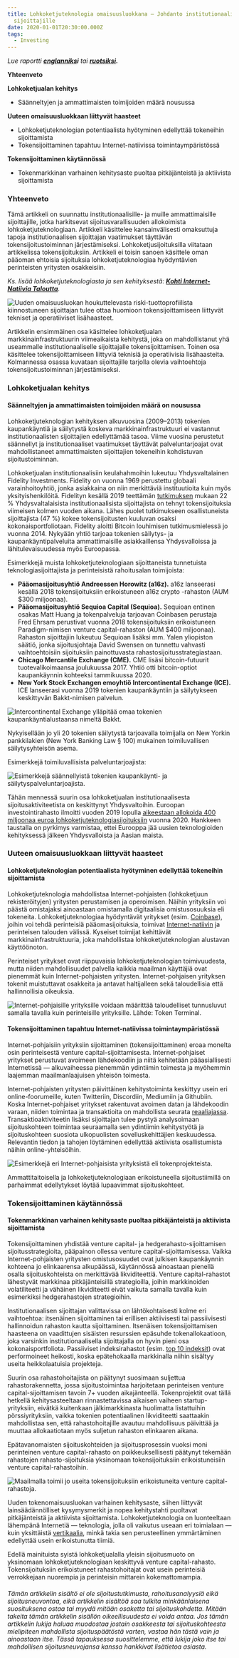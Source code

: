 ```yaml
---
title: Lohkoketjuteknologia omaisuusluokkana — Johdanto institutionaalisille
  sijoittajille
date: 2020-01-01T20:30:00.000Z
tags:
  - Investing
---
```

*Lue raportti **[englanniks](https://suspicious-kepler-340c57.netlify.com/posts/blockchain-as-an-asset-class-an-introduction-for-institutional-investors/)i** tai **[ruotsiksi](https://suspicious-kepler-340c57.netlify.com/posts/blockchainteknologi-som-tillgangsklass-en-introduktion-for-institutionella-investerare/).***

**Yhteenveto**

**Lohkoketjualan kehitys**

* Säänneltyjen ja ammattimaisten toimijoiden määrä nousussa

**Uuteen omaisuusluokkaan liittyvät haasteet**

* Lohkoketjuteknologian potentiaalista hyötyminen edellyttää tokeneihin sijoittamista
* Tokensijoittaminen tapahtuu Internet-natiivissa toimintaympäristössä

**Tokensijoittaminen käytännössä**

* Tokenmarkkinan varhainen kehitysaste puoltaa pitkäjänteistä ja aktiivista sijoittamista

### Yhteenveto

Tämä artikkeli on suunnattu institutionaalisille- ja muille ammattimaisille sijoittajille, jotka harkitsevat sijoitusvarallisuuden allokoimista lohkoketjuteknologiaan. Artikkeli käsittelee kansainvälisesti omaksuttuja tapoja institutionaalisen sijoittajan vaatimukset täyttävän tokensijoitustoiminnan järjestämiseksi. Lohkoketjusijoituksilla viitataan artikkelissa tokensijoituksiin. Artikkeli ei toisin sanoen käsittele oman pääoman ehtoisia sijoituksia lohkoketjuteknologiaa hyödyntävien perinteisten yritysten osakkeisiin.

*Ks. lisää lohkoketjuteknologiasta ja sen kehityksestä: **[Kohti Internet-Natiivia Taloutta](https://suspicious-kepler-340c57.netlify.com/posts/kohti-internet-natiivia-taloutta/)**.*

![](/static/img/screenshot-2020-03-18-at-20.08.06.png "Uuden omaisuusluokan houkuttelevasta riski-tuottoprofiilista kiinnostuneen sijoittajan tulee ottaa huomioon tokensijoittamiseen liittyvät tekniset ja operatiiviset lisähaasteet.")

Artikkelin ensimmäinen osa käsittelee lohkoketjualan markkinainfrastruktuurin viimeaikaista kehitystä, joka on mahdollistanut yhä useammalle institutionaaliselle sijoittajalle tokensijoittamisen. Toinen osa käsittelee tokensijoittamiseen liittyviä teknisiä ja operatiivisia lisähaasteita. Kolmannessa osassa kuvataan sijoittajille tarjolla olevia vaihtoehtoja tokensijoitustoiminnan järjestämiseksi.

### Lohkoketjualan kehitys

#### Säänneltyjen ja ammattimaisten toimijoiden määrä on nousussa

Lohkoketjuteknologian kehityksen alkuvuosina (2009–2013) tokenien kaupankäyntiä ja säilytystä koskeva markkinainfrastruktuuri ei vastannut institutionaalisten sijoittajien edellyttämää tasoa. Viime vuosina perustetut säännellyt ja institutionaaliset vaatimukset täyttävät palveluntarjoajat ovat mahdollistaneet ammattimaisten sijoittajien tokeneihin kohdistuvan sijoitustoiminnan.

Lohkoketjualan institutionaalisiin keulahahmoihin lukeutuu Yhdysvaltalainen Fidelity Investments. Fidelity on vuonna 1969 perustettu globaali varainhoitoyhtiö, jonka asiakkaina on niin merkittäviä instituutioita kuin myös yksityishenkilöitä. Fidelityn kesällä 2019 teettämän [tutkimuksen](https://www.fidelity.com/bin-public/060_www_fidelity_com/documents/press-release/institutional-investments-in-digital-assets-050219.pdf) mukaan 22 % Yhdysvaltalaisista institutionaalisista sijoittajista on tehnyt tokensijoituksia viimeisen kolmen vuoden aikana. Lähes puolet tutkimukseen osallistuneista sijoittajista (47 %) kokee tokensijoitusten kuuluvan osaksi kokonaisportfoliotaan. Fidelity aloitti Bitcoin louhimisen tutkimusmielessä jo vuonna 2014. Nykyään yhtiö tarjoaa tokenien säilytys- ja kaupankäyntipalveluita ammattimaisille asiakkaillensa Yhdysvalloissa ja lähitulevaisuudessa myös Euroopassa.

Esimerkkejä muista lohkoketjuteknologiaan sijoittaneista tunnetuista teknologiasijoittajista ja perinteisistä rahoitusalan toimijoista:

* **Pääomasijoitusyhtiö Andreessen Horowitz (a16z).** a16z lanseerasi kesällä 2018 tokensijoituksiin erikoistuneen a16z crypto -rahaston (AUM $300 miljoonaa).
* **Pääomasijoitusyhtiö Sequioa Capital (Sequioa).** Sequioan entinen osakas Matt Huang ja tokenpalveluja tarjoavan Coinbasen perustaja Fred Ehrsam perustivat vuonna 2018 tokensijoituksiin erikoistuneen Paradigm-nimisen venture capital-rahaston (AUM $400 miljoonaa). Rahaston sijoittajiin lukeutuu Sequioan lisäksi mm. Yalen yliopiston säätiö, jonka sijoitusjohtaja David Swensen on tunnettu vahvasti vaihtoehtoisiin sijoituksiin painottuvasta rahastosijoitusstrategiastaan.
* **Chicago Mercantile Exchange (CME).** CME lisäsi bitcoin-futuurit tuotevalikoimaansa joulukuussa 2017. Yhtiö otti bitcoin-optiot kaupankäynnin kohteeksi tammikuussa 2020.
* **New York Stock Exchangen emoyhtiö Intercontinental Exchange (ICE).** ICE lanseerasi vuonna 2019 tokenien kaupankäyntiin ja säilytykseen keskittyvän Bakkt-nimisen palvelun.

![](/static/img/screenshot-2020-03-18-at-20.08.29.png "Intercontinental Exchange ylläpitää omaa tokenien kaupankäyntialustaansa nimeltä Bakkt.")

Nykyisellään jo yli 20 tokenien säilytystä tarjoavalla toimijalla on New Yorkin pankkilakien (New York Banking Law § 100) mukainen toimiluvallisen säilytysyhteisön asema.

Esimerkkejä toimiluvallisista palveluntarjoajista:

![](/static/img/screenshot-2020-03-18-at-20.08.41.png "Esimerkkejä säännellyistä tokenien kaupankäynti- ja säilytyspalveluntarjoajista.")

Tähän mennessä suurin osa lohkoketjualan institutionaalisesta sijoitusaktiviteetista on keskittynyt Yhdysvaltoihin. Euroopan investointirahasto ilmoitti vuoden 2019 lopulla [aikeestaan allokoida 400 miljoonaa euroa lohkoketjuteknologiasijoituksiin](https://ec.europa.eu/digital-single-market/en/news/eu-artificial-intelligence-and-blockchain-investment-fund-invest-100-million-euros-startups) vuonna 2020. Hankkeen taustalla on pyrkimys varmistaa, ettei Eurooppa jää uusien teknologioiden kehityksessä jälkeen Yhdysvalloista ja Aasian maista.

### Uuteen omaisuusluokkaan liittyvät haasteet

#### Lohkoketjuteknologian potentiaalista hyötyminen edellyttää tokeneihin sijoittamista

Lohkoketjuteknologia mahdollistaa Internet-pohjaisten (lohkoketjuun rekisteröityjen) yritysten perustamisen ja operoimisen. Näihin yrityksiin voi päästä omistajaksi ainoastaan omistamalla digitaalisia omistusosuuksia eli tokeneita. Lohkoketjuteknologiaa hyödyntävät yritykset (esim. [Coinbase](https://www.coinbase.com/)), joihin voi tehdä perinteisiä pääomasijoituksia, toimivat [Internet-natiivin](https://medium.com/@henrihyvarinen/kohti-internet-natiivia-taloutta-83edb4dde38b) ja perinteisen talouden välissä. Kyseiset toimijat kehittävät markkinainfrastruktuuria, joka mahdollistaa lohkoketjuteknologian alustavan käyttöönoton.

Perinteiset yritykset ovat riippuvaisia lohkoketjuteknologian toimivuudesta, mutta niiden mahdollisuudet palvella kaikkia maailman käyttäjiä ovat pienemmät kuin Internet-pohjaisten yritysten. Internet-pohjaisen yrityksen tokenit muistuttavat osakkeita ja antavat haltijalleen sekä taloudellisia että hallinnollisia oikeuksia.

![](/static/img/screenshot-2020-03-18-at-20.09.00.png "Internet-pohjaisille yrityksille voidaan määrittää taloudelliset tunnusluvut samalla tavalla kuin perinteisille yrityksille. Lähde: Token Terminal.")

#### Tokensijoittaminen tapahtuu Internet-natiivissa toimintaympäristössä

Internet-pohjaisiin yrityksiin sijoittaminen (tokensijoittaminen) eroaa monelta osin perinteisestä venture capital-sijoittamisesta. Internet-pohjaiset yritykset perustuvat avoimeen lähdekoodiin ja niitä kehitetään pääasiallisesti Internetissä — alkuvaiheessa pienemmän ydintiimin toimesta ja myöhemmin laajemman maailmanlaajuisen yhteisön toimesta.

Internet-pohjaisten yritysten päivittäinen kehitystoiminta keskittyy usein eri online-foorumeille, kuten Twitteriin, Discordiin, Mediumiin ja Githubiin. Koska Internet-pohjaiset yritykset rakentuvat avoimen datan ja lähdekoodin varaan, niiden toimintaa ja transaktioita on mahdollista seurata [reaaliajassa](https://etherscan.io/txsPending). Transaktioaktiviteetin lisäksi sijoittajan tulee pystyä analysoimaan sijoituskohteen toimintaa seuraamalla sen ydintiimin kehitystyötä ja sijoituskohteen suosiota ulkopuolisten sovelluskehittäjien keskuudessa. Relevantin tiedon ja tahojen löytäminen edellyttää aktiivista osallistumista näihin online-yhteisöihin.

![](/static/img/screenshot-2020-03-18-at-20.09.35.png "Esimerkkejä eri Internet-pohjaisista yrityksistä eli tokenprojekteista.")

Ammattitaitoisella ja lohkoketjuteknologiaan erikoistuneella sijoitustiimillä on parhaimmat edellytykset löytää lupaavimmat sijoituskohteet.

### Tokensijoittaminen käytännössä

#### Tokenmarkkinan varhainen kehitysaste puoltaa pitkäjänteistä ja aktiivista sijoittamista

Tokensijoittaminen yhdistää venture capital- ja hedgerahasto-sijoittamisen sijoitusstrategioita, pääpainon ollessa venture capital-sijoittamisessa. Vaikka Internet-pohjaisten yritysten omistusosuudet ovat julkisen kaupankäynnin kohteena jo elinkaarensa alkupäässä, käytännössä ainoastaan pienellä osalla sijoituskohteista on merkittävää likviditeettiä. Venture capital-rahastot lähestyvät markkinaa pitkäjänteisillä strategioilla, joihin markkinoiden volatiliteetti ja vähäinen likviditeetti eivät vaikuta samalla tavalla kuin esimerkiksi hedgerahastojen strategioihin.

Institutionaalisen sijoittajan valittavissa on lähtökohtaisesti kolme eri vaihtoehtoa: itsenäinen sijoittaminen tai erillisen aktiivisesti tai passiivisesti hallinnoidun rahaston kautta sijoittaminen. Itsenäisen tokensijoittamisen haasteena on vaadittujen sisäisten resurssien epäsuhde tokenallokaatioon, joka varsinkin institutionaalisella sijoittajalla on hyvin pieni osa kokonaisportfoliota. Passiiviset indeksirahastot (esim. [top 10 indeksit](https://www.bitwiseinvestments.com/indexes/Bitwise-10%20/)) ovat performoineet heikosti, koska epätehokaalla markkinalla niihin sisältyy useita heikkolaatuisia projekteja.

Suurin osa rahastohoitajista on päätynyt suosimaan suljettua rahastorakennetta, jossa sijoitustoimintaa harjoitetaan perinteisen venture capital-sijoittamisen tavoin 7+ vuoden aikajänteellä. Tokenprojektit ovat tällä hetkellä kehitysasteeltaan rinnastettavissa aikaisen vaiheen startup-yrityksiin, eivätkä kuitenkaan jälkimarkkinasta huolimatta listattuihin pörssiyrityksiin, vaikka tokenien potentiaalinen likviditeetti saattaakin mahdollistaa sen, että rahastohoitajille avautuu mahdollisuus päivittää ja muuttaa allokaatiotaan myös suljetun rahaston elinkaaren aikana.

Epätavanomaisten sijoituskohteiden ja sijoitusprosessin vuoksi moni perinteinen venture capital-rahasto on poikkeuksellisesti päätynyt tekemään rahastojen rahasto-sijoituksia yksinomaan tokensijoituksiin erikoistuneisiin venture capital-rahastoihin.

![](/static/img/screenshot-2020-03-18-at-20.09.51.png "Maailmalla toimii jo useita tokensijoituksiin erikoistuneita venture capital-rahastoja.")

Uuden tokenomaisuusluokan varhainen kehitysaste, siihen liittyvät lainsäädännölliset kysymysmerkit ja nopea kehitystahti puoltavat pitkäjänteistä ja aktiivista sijoittamista. Lohkoketjuteknologia on luonteeltaan lähempänä Internetiä — teknologia, jolla oli vaikutus useaan eri toimialaan — kuin yksittäistä [vertikaalia](https://pitchbook.com/blog/what-are-industry-verticals), minkä takia sen perusteellinen ymmärtäminen edellyttää usein erikoistunutta tiimiä.

Edellä mainituista syistä lohkoketjualalla yleisin sijoitusmuoto on yksinomaan lohkoketjuteknologiaan keskittyvä venture capital-rahasto. Tokensijoituksiin erikoistuneet rahastohoitajat ovat usein perinteisiä verrokkejaan nuorempia ja perinteisin mittarein kokemattomampia.

###### *Tämän artikkelin sisältö ei ole sijoitustutkimusta, rahoitusanalyysiä eikä sijoitusneuvontaa, eikä artikkelin sisältöä saa tulkita minkäänlaisena suosituksena ostaa tai myydä mitään osaketta tai sijoituskohdetta. Mitään takeita tämän artikkelin sisällön oikeellisuudesta ei voida antaa. Jos tämän artikkelin lukija haluaa muodostaa jostain osakkeesta tai sijoituskohteesta mielipiteen mahdollista sijoituspäätöstä varten, vastaa hän tästä vain ja ainoastaan itse. Tässä tapauksessa suosittelemme, että lukija joko itse tai mahdollisen sijoitusneuvojansa kanssa hankkivat lisätietoa asiasta.*